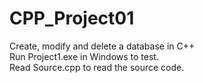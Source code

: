# CPP_Project01</br>
Create, modify and delete a database in C++</br>
Run Project1.exe in Windows to test.</br>
Read Source.cpp to read the source code.</br>
